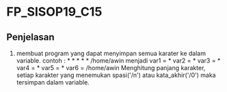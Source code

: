# FP_SISOP19_C15
## Penjelasan
1. membuat program yang dapat menyimpan semua karater ke dalam variable.
contoh : * * * * * /home/awin
menjadi var1 = *
        var2 = *
        var3 = *
        var4 = *
        var5 = *
        var6 = /home/awin
Menghitung panjang karakter, setiap karakter yang menemukan spasi('/n') atau kata_akhir('/0') maka tersimpan dalam variable.
